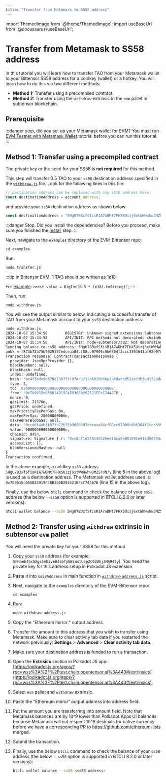 ```yaml
---
title: "Transfer from Metamask to SS58 address"
---
```

import ThemedImage from '@theme/ThemedImage';
import useBaseUrl from '@docusaurus/useBaseUrl';

# Transfer from Metamask to SS58 address

In this tutorial you will learn how to transfer TAO from your Metamask wallet to your Bittensor SS58 address for a coldkey (wallet) or a hotkey. You will learn how to do this via two different methods:

- **Method 1:** Transfer using a precompiled contract.
- **Method 2:** Transfer using the `withdraw` extrinsic in the `evm` pallet in subtensor blockchain.

## Prerequisite

:::danger stop, did you set up your Metamask wallet for EVM?
You must run [EVM Testnet with Metamask Wallet](./evm-testnet-with-metamask-wallet.md) tutorial before you can run this tutorial. 
:::

## Method 1: Transfer using a precompiled contract

The private key or the seed for your SS58 is **not required** for this method.

This step will transfer 0.5 TAO to your `ss58` destination address specified in the [`withdraw.js`](https://github.com/opentensor/evm-bittensor/blob/main/examples/withdraw.js) file. Look for the following lines in this file:

```javascript
// Destination address can be replaced with any ss58 address here:
const destinationAddress = account.address;
```

and provide your `ss58` destination address as shown below:

```javascript
const destinationAddress = "5HgU7B3xfSfisR1A7wDMt7FHX5Uizj6xtWWHwhwJMZSrdN7y";
```

:::danger Stop. Did you install the dependencies?
Before you proceed, make sure you finished the [Install](./install.md) step.
:::

Next, navigate to the `examples` directory of the EVM-Bittensor repo:

  ```bash
  cd examples
  ```
Run:

```bash
node transfer.js
```

:::tip
In Bittensor EVM,  1 TAO should be written as $1e18$

For [example](https://github.com/opentensor/evm-bittensor/blob/main/examples/withdraw.js#L58): `const value = BigInt(0.5 * 1e18).toString();`
:::

Then, run:

```bash
node withdraw.js
```

You will see the output similar to below, indicating a successful transfer of TAO from your Metamask account to your `ss58` destination address: 

```bash showLineNumbers
node withdraw.js
2024-10-07 15:34:58        REGISTRY: Unknown signed extensions SubtensorSignedExtension, CommitmentsSignedExtension found, treating them as no-effect
2024-10-07 15:34:58        API/INIT: RPC methods not decorated: chainHead_v1_body, chainHead_v1_call, chainHead_v1_continue, chainHead_v1_follow, chainHead_v1_header, chainHead_v1_stopOperation, chainHead_v1_storage, chainHead_v1_unfollow, chainHead_v1_unpin, chainSpec_v1_chainName, chainSpec_v1_genesisHash, chainSpec_v1_properties, debug_getBadBlocks, debug_getRawBlock, debug_getRawHeader, debug_getRawReceipts, debug_getRawTransaction, delegateInfo_getDelegate, delegateInfo_getDelegated, delegateInfo_getDelegates, eth_getBlockReceipts, neuronInfo_getNeuron, neuronInfo_getNeuronLite, neuronInfo_getNeurons, neuronInfo_getNeuronsLite, subnetInfo_getLockCost, subnetInfo_getSubnetHyperparams, subnetInfo_getSubnetInfo, subnetInfo_getSubnetInfo_v2, subnetInfo_getSubnetsInf_v2, subnetInfo_getSubnetsInfo, transactionWatch_v1_submitAndWatch, transactionWatch_v1_unwatch, transaction_v1_broadcast, transaction_v1_stop
2024-10-07 15:34:58        API/INIT: node-subtensor/302: Not decorating unknown runtime apis: 0x42e62be4a39e5b60/1, 0x806df4ccaa9ed485/1, 0x8375104b299b74c5/1, 0x5d1fbfbe852f2807/1, 0xc6886e2f8e598b0a/1
Sending balance to ss58 address: 5HgU7B3xfSfisR1A7wDMt7FHX5Uizj6xtWWHwhwJMZSrdN7y
pubk = f873b72b75b9029397edceaa04cf08cc97909c8b6304f2ccc3593641bf92e97c
Transaction response: ContractTransactionResponse {
  provider: JsonRpcProvider {},
  blockNumber: null,
  blockHash: null,
  index: undefined,
  hash: '0x4f3bde9e678d7307f2c07dd3212d6920db8e2af8ade052a823b3ad1f28ddc221',
  type: 2,
  to: '0x0000000000000000000000000000000000000800',
  from: '0x709615c655B24919F48B365D292521EFcC74467B',
  nonce: 0,
  gasLimit: 21576n,
  gasPrice: undefined,
  maxPriorityFeePerGas: 0n,
  maxFeePerGas: 20000000000n,
  maxFeePerBlobGas: null,
  data: '0xcd6f4eb1f873b72b75b9029397edceaa04cf08cc97909c8b6304f2ccc3593641bf92e97c',
  value: 500000000000000000n,
  chainId: 945n,
  signature: Signature { r: "0xc8cf1d54513eb26ee13ca8e001201e918d50593ce6efd4ceee6645ec1879f183", s: "0x6594fe686ecac6131b536b9ff5277f40da1d12ab6c2a269693029c58cef8417d", yParity: 0, networkV: null },
  accessList: [],
  blobVersionedHashes: null
}
Transaction confirmed.
```

In the above example, a coldkey `ss58` address `5HgU7B3xfSfisR1A7wDMt7FHX5Uizj6xtWWHwhwJMZSrdN7y` (line 5 in the above log) is used as a destination address. The Metamask wallet address used is: `0x709615c655B24919F48B365D292521EFcC74467B` (line 15 in the above log).

Finally, use the below `btcli` command to check the balance of your `ss58` address (the below `--ss58` option is supported in BTCLI 8.2.0 or later versions):

```bash
btcli wallet balance --ss58 5HgU7B3xfSfisR1A7wDMt7FHX5Uizj6xtWWHwhwJMZSrdN7y
```

## Method 2: Transfer using `withdraw` extrinsic in subtensor `evm` pallet

You will need the private key for your SS58 for this method.

1. Copy your `ss58` address (for example: `5FHneW46xGXgs5mUiveU4sbTyGBzmstUspZC92UhjJM694ty`). You need the private key for this address setup in Polkadot JS extension.
2. Paste it into `ss58Address` in main function in [`withdraw-address.js`](https://github.com/opentensor/evm-bittensor/blob/main/examples/withdraw-address.js) script.

3. Next, navigate to the `examples` directory of the EVM-Bittensor repo:

    ```bash
    cd examples
    ```

4. Run:

    ```bash
    node withdraw-address.js
    ```

5. Copy the "Ethereum mirror:" output address.
6. Transfer the amount to this address that you wish to transfer using Metamask. Make sure to clear activity tab data if you restarted the network previously: **Settings** > **Advanced** > **Clear activity tab data**.
7. Make sure your destination address is funded to run a transaction.
8. Open the **Extrisics** section in Polkadot JS app: [https://polkadot.js.org/apps/?rpc=wss%3A%2F%2Ftest.chain.opentensor.ai%3A443#/extrinsics](https://polkadot.js.org/apps/?rpc=wss%3A%2F%2Ftest.chain.opentensor.ai%3A443#/extrinsics).
9. Select `evm` pallet and `withdraw` extrinsic.
10. Paste the "Ethereum mirror" output address into address field.
11. Put the amount you are transferring into amount field. Note that Metamask balances are by 10^9 lower than Polkadot Apps UI balances because Metamask will not respect 10^9 decimals for native currency before we have a corresponding PR to https://github.com/ethereum-lists merged.
12. Submit the transaction.
13. Finally, use the below `btcli` command to check the balance of your `ss58` address (the below `--ss58` option is supported in BTCLI 8.2.0 or later versions):

    ```bash
    btcli wallet balance --ss58 <ss58 address>
    ```
